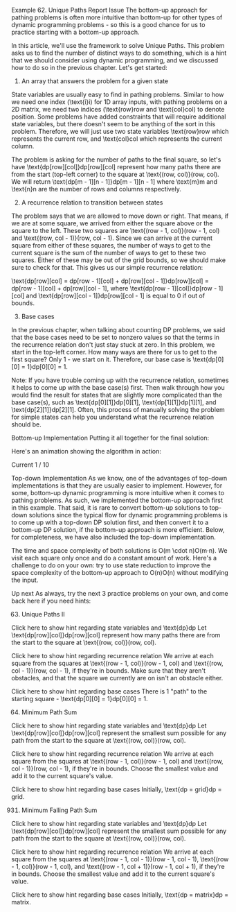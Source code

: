 Example 62. Unique Paths
Report Issue
The bottom-up approach for pathing problems is often more intuitive than bottom-up for other types of dynamic programming problems - so this is a good chance for us to practice starting with a bottom-up approach.

In this article, we'll use the framework to solve Unique Paths. This problem asks us to find the number of distinct ways to do something, which is a hint that we should consider using dynamic programming, and we discussed how to do so in the previous chapter. Let's get started:

1. An array that answers the problem for a given state

State variables are usually easy to find in pathing problems. Similar to how we need one index (\text{i}i) for 1D array inputs, with pathing problems on a 2D matrix, we need two indices (\text{row}row and \text{col}col) to denote position. Some problems have added constraints that will require additional state variables, but there doesn't seem to be anything of the sort in this problem. Therefore, we will just use two state variables \text{row}row which represents the current row, and \text{col}col which represents the current column.

The problem is asking for the number of paths to the final square, so let's have \text{dp[row][col]}dp[row][col] represent how many paths there are from the start (top-left corner) to the square at \text{(row, col)}(row, col). We will return \text{dp[m - 1][n - 1]}dp[m - 1][n - 1] where \text{m}m and \text{n}n are the number of rows and columns respectively.

2. A recurrence relation to transition between states

The problem says that we are allowed to move down or right. That means, if we are at some square, we arrived from either the square above or the square to the left. These two squares are \text{(row - 1, col)}(row - 1, col) and \text{(row, col - 1)}(row, col - 1). Since we can arrive at the current square from either of these squares, the number of ways to get to the current square is the sum of the number of ways to get to these two squares. Either of these may be out of the grid bounds, so we should make sure to check for that. This gives us our simple recurrence relation:

\text{dp[row][col] = dp[row - 1][col] + dp[row][col - 1]}dp[row][col] = dp[row - 1][col] + dp[row][col - 1], where \text{dp[row - 1][col]}dp[row - 1][col] and \text{dp[row][col - 1]}dp[row][col - 1] is equal to 0 if out of bounds.

3. Base cases

In the previous chapter, when talking about counting DP problems, we said that the base cases need to be set to nonzero values so that the terms in the recurrence relation don't just stay stuck at zero. In this problem, we start in the top-left corner. How many ways are there for us to get to the first square? Only 1 - we start on it. Therefore, our base case is \text{dp[0][0] = 1}dp[0][0] = 1.

Note: If you have trouble coming up with the recurrence relation, sometimes it helps to come up with the base case(s) first. Then walk through how you would find the result for states that are slightly more complicated than the base case(s), such as \text{dp[0][1]}dp[0][1], \text{dp[1][1]}dp[1][1], and \text{dp[2][1]}dp[2][1]. Often, this process of manually solving the problem for simple states can help you understand what the recurrence relation should be.



Bottom-up Implementation
Putting it all together for the final solution:


Here's an animation showing the algorithm in action:

Current
1 / 10


Top-down Implementation
As we know, one of the advantages of top-down implementations is that they are usually easier to implement. However, for some, bottom-up dynamic programming is more intuitive when it comes to pathing problems. As such, we implemented the bottom-up approach first in this example. That said, it is rare to convert bottom-up solutions to top-down solutions since the typical flow for dynamic programming problems is to come up with a top-down DP solution first, and then convert it to a bottom-up DP solution, if the bottom-up approach is more efficient. Below, for completeness, we have also included the top-down implementation.


The time and space complexity of both solutions is O(m \cdot n)O(m⋅n). We visit each square only once and do a constant amount of work. Here's a challenge to do on your own: try to use state reduction to improve the space complexity of the bottom-up approach to O(n)O(n) without modifying the input.



Up next
As always, try the next 3 practice problems on your own, and come back here if you need hints:

63. Unique Paths II

Click here to show hint regarding state variables and \text{dp}dp
Let \text{dp[row][col]}dp[row][col] represent how many paths there are from the start to the square at \text{(row, col)}(row, col).

Click here to show hint regarding recurrence relation
We arrive at each square from the squares at \text{(row - 1, col)}(row - 1, col) and \text{(row, col - 1)}(row, col - 1), if they're in bounds. Make sure that they aren't obstacles, and that the square we currently are on isn't an obstacle either.

Click here to show hint regarding base cases
There is 1 "path" to the starting square - \text{dp[0][0] = 1}dp[0][0] = 1.

64. Minimum Path Sum

Click here to show hint regarding state variables and \text{dp}dp
Let \text{dp[row][col]}dp[row][col] represent the smallest sum possible for any path from the start to the square at \text{(row, col)}(row, col).

Click here to show hint regarding recurrence relation
We arrive at each square from the squares at \text{(row - 1, col)}(row - 1, col) and \text{(row, col - 1)}(row, col - 1), if they're in bounds. Choose the smallest value and add it to the current square's value.

Click here to show hint regarding base cases
Initially, \text{dp = grid}dp = grid.

931. Minimum Falling Path Sum

Click here to show hint regarding state variables and \text{dp}dp
Let \text{dp[row][col]}dp[row][col] represent the smallest sum possible for any path from the start to the square at \text{(row, col)}(row, col).

Click here to show hint regarding recurrence relation
We arrive at each square from the squares at \text{(row - 1, col - 1)}(row - 1, col - 1), \text{(row - 1, col)}(row - 1, col), and \text{(row - 1, col + 1)}(row - 1, col + 1), if they're in bounds. Choose the smallest value and add it to the current square's value.

Click here to show hint regarding base cases
Initially, \text{dp = matrix}dp = matrix.

